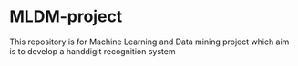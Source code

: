 # MLDM-project
This repository is for Machine Learning and Data mining project which aim is to develop a handdigit recognition system 

